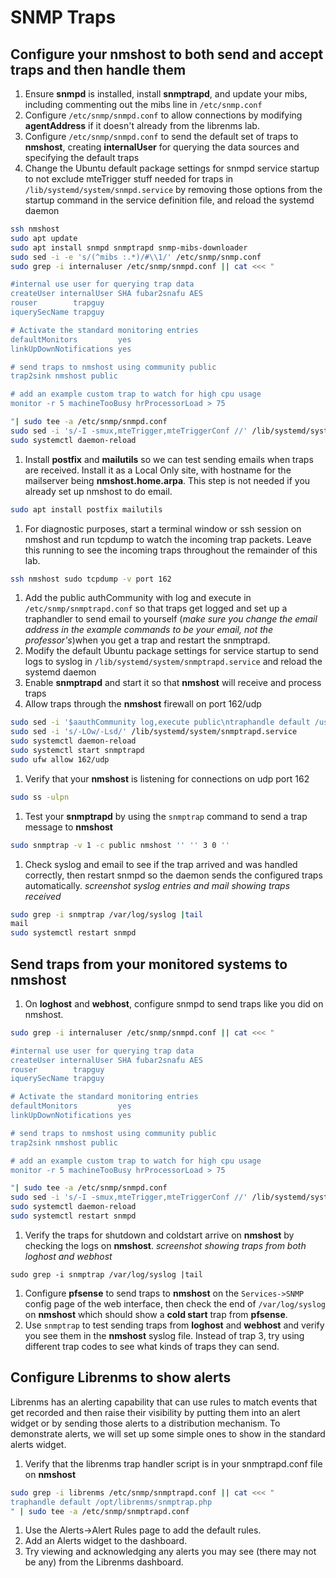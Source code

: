 # SNMP Traps

## Configure your nmshost to both send and accept traps and then handle them
1. Ensure **snmpd** is installed, install **snmptrapd**, and update your mibs, including commenting out the mibs line in `/etc/snmp.conf`
1. Configure `/etc/snmp/snmpd.conf` to allow connections by modifying **agentAddress** if it doesn't already from the librenms lab.
1. Configure `/etc/snmp/snmpd.conf` to send the default set of traps to **nmshost**, creating **internalUser** for querying the data sources and specifying the default traps
1. Change the Ubuntu default package settings for snmpd service startup to not exclude mteTrigger stuff needed for traps in `/lib/systemd/system/snmpd.service` by removing those options from the startup command in the service definition file, and reload the systemd daemon

```bash
ssh nmshost
sudo apt update
sudo apt install snmpd snmptrapd snmp-mibs-downloader
sudo sed -i -e 's/(^mibs :.*)/#\\1/' /etc/snmp/snmp.conf
sudo grep -i internaluser /etc/snmp/snmpd.conf || cat <<< "

#internal use user for querying trap data
createUser internalUser SHA fubar2snafu AES
rouser        trapguy
iquerySecName trapguy

# Activate the standard monitoring entries
defaultMonitors         yes
linkUpDownNotifications yes

# send traps to nmshost using community public
trap2sink nmshost public

# add an example custom trap to watch for high cpu usage
monitor -r 5 machineTooBusy hrProcessorLoad > 75

"| sudo tee -a /etc/snmp/snmpd.conf
sudo sed -i 's/-I -smux,mteTrigger,mteTriggerConf //' /lib/systemd/system/snmpd.service
sudo systemctl daemon-reload
```

1. Install **postfix** and **mailutils** so we can test sending emails when traps are received. Install it as a Local Only site, with hostname for the mailserver being **nmshost.home.arpa**. This step is not needed if you already set up nmshost to do email.

```bash
sudo apt install postfix mailutils
```

1. For diagnostic purposes, start a terminal window or ssh session on nmshost and run tcpdump to watch the incoming trap packets. Leave this running to see the incoming traps throughout the remainder of this lab.

```bash
ssh nmshost sudo tcpdump -v port 162
```

1. Add the public authCommunity with log and execute in `/etc/snmp/snmptrapd.conf` so that traps get logged and set up a traphandler to send email to yourself (*make sure you change the email address in the example commands to be your email, not the professor's*)when you get a trap and restart the snmptrapd.
1. Modify the default Ubuntu package settings for service startup to send logs to syslog in `/lib/systemd/system/snmptrapd.service` and reload the systemd daemon
1. Enable **snmptrapd** and start it so that **nmshost** will receive and process traps
1. Allow traps through the **nmshost** firewall on port 162/udp

```bash
sudo sed -i '$aauthCommunity log,execute public\ntraphandle default /usr/bin/traptoemail -s localhost dennis@nmshost.home.arpa' /etc/snmp/snmptrapd.conf
sudo sed -i 's/-LOw/-Lsd/' /lib/systemd/system/snmptrapd.service
sudo systemctl daemon-reload
sudo systemctl start snmptrapd
sudo ufw allow 162/udp
```

1. Verify that your **nmshost** is listening for connections on udp port 162

```bash
sudo ss -ulpn
```

1. Test your **snmptrapd** by using the `snmptrap` command to send a trap message to **nmshost**

```bash
sudo snmptrap -v 1 -c public nmshost '' '' 3 0 ''
```

1. Check syslog and email to see if the trap arrived and was handled correctly, then restart snmpd so the daemon sends the configured traps automatically. *screenshot syslog entries and mail showing traps received*

```bash
sudo grep -i snmptrap /var/log/syslog |tail
mail
sudo systemctl restart snmpd
```

## Send traps from your monitored systems to nmshost
1. On **loghost** and **webhost**, configure snmpd to send traps like you did on nmshost.

```bash
sudo grep -i internaluser /etc/snmp/snmpd.conf || cat <<< "

#internal use user for querying trap data
createUser internalUser SHA fubar2snafu AES
rouser        trapguy
iquerySecName trapguy

# Activate the standard monitoring entries
defaultMonitors         yes
linkUpDownNotifications yes

# send traps to nmshost using community public
trap2sink nmshost public

# add an example custom trap to watch for high cpu usage
monitor -r 5 machineTooBusy hrProcessorLoad > 75

"| sudo tee -a /etc/snmp/snmpd.conf
sudo sed -i 's/-I -smux,mteTrigger,mteTriggerConf //' /lib/systemd/system/snmpd.service
sudo systemctl daemon-reload
sudo systemctl restart snmpd
```

1. Verify the traps for shutdown and coldstart arrive on **nmshost** by checking the logs on **nmshost**. *screenshot showing traps from both loghost and webhost*

```
sudo grep -i snmptrap /var/log/syslog |tail
```

1. Configure **pfsense** to send traps to **nmshost** on the `Services->SNMP` config page of the web interface, then check the end of `/var/log/syslog` on **nmshost** which should show a **cold start** trap from **pfsense**.
1. Use `snmptrap` to test sending traps from **loghost** and **webhost** and verify you see them in the **nmshost** syslog file. Instead of trap 3, try using different trap codes to see what kinds of traps they can send.

## Configure Librenms to show alerts
Librenms has an alerting capability that can use rules to match events that get recorded and then raise their visibility by putting them into an alert widget or by sending those alerts to a distribution mechanism. To demonstrate alerts, we will set up some simple ones to show in the standard alerts widget.

1. Verify that the librenms trap handler script is in your snmptrapd.conf file on **nmshost**
```bash
sudo grep -i librenms /etc/snmp/snmptrapd.conf || cat <<< "
traphandle default /opt/librenms/snmptrap.php
" | sudo tee -a /etc/snmp/snmptrapd.conf
```
1. Use the Alerts->Alert Rules page to add the default rules.
1. Add an Alerts widget to the dashboard.
1. Try viewing and acknowledging any alerts you may see (there may not be any) from the Librenms dashboard.
